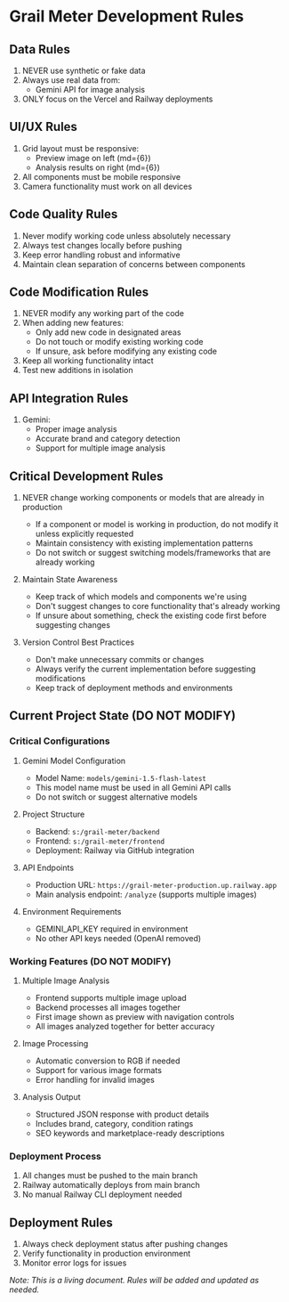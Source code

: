 # Grail Meter Development Rules

## Data Rules
1. NEVER use synthetic or fake data
2. Always use real data from:
   - Gemini API for image analysis
3. ONLY focus on the Vercel and Railway deployments

## UI/UX Rules
1. Grid layout must be responsive:
   - Preview image on left (md={6})
   - Analysis results on right (md={6})
2. All components must be mobile responsive
3. Camera functionality must work on all devices

## Code Quality Rules
1. Never modify working code unless absolutely necessary
2. Always test changes locally before pushing
3. Keep error handling robust and informative
4. Maintain clean separation of concerns between components

## Code Modification Rules
1. NEVER modify any working part of the code
2. When adding new features:
   - Only add new code in designated areas
   - Do not touch or modify existing working code
   - If unsure, ask before modifying any existing code
3. Keep all working functionality intact
4. Test new additions in isolation

## API Integration Rules
1. Gemini:
   - Proper image analysis
   - Accurate brand and category detection
   - Support for multiple image analysis

## Critical Development Rules
1. NEVER change working components or models that are already in production
   - If a component or model is working in production, do not modify it unless explicitly requested
   - Maintain consistency with existing implementation patterns
   - Do not switch or suggest switching models/frameworks that are already working

2. Maintain State Awareness
   - Keep track of which models and components we're using
   - Don't suggest changes to core functionality that's already working
   - If unsure about something, check the existing code first before suggesting changes

3. Version Control Best Practices
   - Don't make unnecessary commits or changes
   - Always verify the current implementation before suggesting modifications
   - Keep track of deployment methods and environments

## Current Project State (DO NOT MODIFY)

### Critical Configurations
1. Gemini Model Configuration
   - Model Name: `models/gemini-1.5-flash-latest`
   - This model name must be used in all Gemini API calls
   - Do not switch or suggest alternative models

2. Project Structure
   - Backend: `s:/grail-meter/backend`
   - Frontend: `s:/grail-meter/frontend`
   - Deployment: Railway via GitHub integration

3. API Endpoints
   - Production URL: `https://grail-meter-production.up.railway.app`
   - Main analysis endpoint: `/analyze` (supports multiple images)

4. Environment Requirements
   - GEMINI_API_KEY required in environment
   - No other API keys needed (OpenAI removed)

### Working Features (DO NOT MODIFY)
1. Multiple Image Analysis
   - Frontend supports multiple image upload
   - Backend processes all images together
   - First image shown as preview with navigation controls
   - All images analyzed together for better accuracy

2. Image Processing
   - Automatic conversion to RGB if needed
   - Support for various image formats
   - Error handling for invalid images

3. Analysis Output
   - Structured JSON response with product details
   - Includes brand, category, condition ratings
   - SEO keywords and marketplace-ready descriptions

### Deployment Process
1. All changes must be pushed to the main branch
2. Railway automatically deploys from main branch
3. No manual Railway CLI deployment needed

## Deployment Rules
1. Always check deployment status after pushing changes
2. Verify functionality in production environment
3. Monitor error logs for issues

*Note: This is a living document. Rules will be added and updated as needed.*

